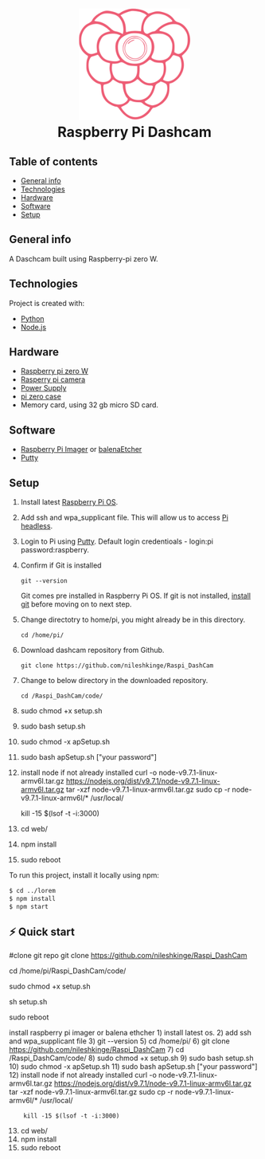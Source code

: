 <h1 align="center">
  <img src="https://github.com/nileshkinge/Raspi_DashCam/blob/main/code/web/public/img/logos/logo-256.png" width="224px"/><br/>
  Raspberry Pi Dashcam
</h1>

## Table of contents
* [General info](#general-info)
* [Technologies](#technologies)
* [Hardware](#hardware)
* [Software](#software)
* [Setup](#setup)

## General info
A Daschcam built using Raspberry-pi zero W.
	
## Technologies
Project is created with:
* [Python](https://www.python.org/downloads/)
* [Node.js](https://nodejs.org/en/)

## Hardware
* [Raspberry pi zero W](https://www.raspberrypi.com/products/raspberry-pi-zero-w/)
* [Rasperry pi camera](https://www.raspberrypi.com/products/camera-module-v2/)
* [Power Supply](https://www.raspberrypi.com/products/micro-usb-power-supply/)
* [pi zero case](https://www.aliexpress.com/item/32861638369.html)
* Memory card, using 32 gb micro SD card.

## Software
* [Raspberry Pi Imager](https://www.raspberrypi.com/software/) or [balenaEtcher](https://www.balena.io/etcher/)
* [Putty](https://www.ssh.com/academy/ssh/putty/windows/install)
	
## Setup
1)  Install latest [Raspberry Pi OS](https://www.raspberrypi.com/software/).
2)  Add ssh and wpa_supplicant file. This will allow us to access [Pi headless](https://pimylifeup.com/headless-raspberry-pi-setup/).
3)  Login to Pi using [Putty](https://www.ssh.com/academy/ssh/putty/windows/install). Default login credentioals - login:pi password:raspberry.
3)  Confirm if Git is installed
    ```
    git --version
    ```
    Git comes pre installed in Raspberry Pi OS. If git is not installed, [install git](https://projects.raspberrypi.org/en/projects/getting-started-with-git/3) before moving on to next step.
5)  Change directotry to home/pi, you might already be in this directory. 
    ```
    cd /home/pi/
    ```
6)  Download dashcam repository from Github.
    ```
    git clone https://github.com/nileshkinge/Raspi_DashCam
    ```
7)  Change to below directory in the downloaded repository.
    ```
    cd /Raspi_DashCam/code/
    ```
8) sudo chmod +x setup.sh
9) sudo bash setup.sh
10) sudo chmod -x apSetup.sh
11) sudo bash apSetup.sh ["your password"]
12) install node if not already installed
    curl -o node-v9.7.1-linux-armv6l.tar.gz https://nodejs.org/dist/v9.7.1/node-v9.7.1-linux-armv6l.tar.gz
    tar -xzf node-v9.7.1-linux-armv6l.tar.gz
    sudo cp -r node-v9.7.1-linux-armv6l/* /usr/local/

    kill -15 $(lsof -t -i:3000)

13) cd web/
14) npm install   
15) sudo reboot

To run this project, install it locally using npm:

```
$ cd ../lorem
$ npm install
$ npm start
```

## ⚡️ Quick start
#clone git repo
git clone https://github.com/nileshkinge/Raspi_DashCam

cd /home/pi/Raspi_DashCam/code/

sudo chmod +x setup.sh

sh setup.sh

sudo reboot

install raspberry pi imager or balena ethcher
    1) install latest os.
    2) add ssh and wpa_supplicant file
    3) git --version
    5) cd /home/pi/
    6) git clone https://github.com/nileshkinge/Raspi_DashCam
    7) cd /Raspi_DashCam/code/
    8) sudo chmod +x setup.sh
    9) sudo bash setup.sh
   10) sudo chmod -x apSetup.sh
   11) sudo bash apSetup.sh ["your password"]
   12) install node if not already installed
        curl -o node-v9.7.1-linux-armv6l.tar.gz https://nodejs.org/dist/v9.7.1/node-v9.7.1-linux-armv6l.tar.gz
        tar -xzf node-v9.7.1-linux-armv6l.tar.gz
        sudo cp -r node-v9.7.1-linux-armv6l/* /usr/local/

        kill -15 $(lsof -t -i:3000)

   13) cd web/
   14) npm install   
   15) sudo reboot

